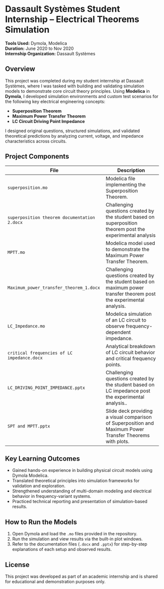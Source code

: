 
# Dassault Systèmes Student Internship – Electrical Theorems Simulation  
**Tools Used:** Dymola, Modelica  
**Duration:** June 2020 to Nov 2020  
**Internship Organization:** Dassault Systèmes  

## Overview

This project was completed during my student internship at Dassault Systèmes, where I was tasked with building and validating simulation models to demonstrate core circuit theory principles. Using **Modelica** in **Dymola**, I developed simulation environments and custom test scenarios for the following key electrical engineering concepts:

- **Superposition Theorem**
- **Maximum Power Transfer Theorem**
- **LC Circuit Driving Point Impedance**

I designed original questions, structured simulations, and validated theoretical predictions by analyzing current, voltage, and impedance characteristics across circuits.

## Project Components

| File | Description |
|------|-------------|
| `superposition.mo` | Modelica file implementing the Superposition Theorem. |
| `superposition theorem documentation 2.docx` | Challenging questions created by the student based on superposition theorem post the experimental analysis |
| `MPTT.mo` | Modelica model used to demonstrate the Maximum Power Transfer Theorem. |
| `Maximum_power_transfer_theorem_1.docx` | Challenging questions created by the student based on maximum power transfer theorem post the experimental analysis. |
| `LC_Impedance.mo` | Modelica simulation of an LC circuit to observe frequency-dependent impedance. |
| `critical frequencies of LC impedance.docx` | Analytical breakdown of LC circuit behavior and critical frequency points. |
| `LC_DRIVING_POINT_IMPEDANCE.pptx` | Challenging questions created by the student based on LC impedance post the experimental analysis.. |
| `SPT and MPTT.pptx` | Slide deck providing a visual comparison of Superposition and Maximum Power Transfer Theorems with plots. |

## Key Learning Outcomes

- Gained hands-on experience in building physical circuit models using Dymola Modelica.
- Translated theoretical principles into simulation frameworks for validation and exploration.
- Strengthened understanding of multi-domain modeling and electrical behavior in frequency-variant systems.
- Practiced technical reporting and presentation of simulation-based results.

## How to Run the Models

1. Open Dymola and load the `.mo` files provided in the repository.
2. Run the simulation and view results via the built-in plot windows.
3. Refer to the documentation files (`.docx` and `.pptx`) for step-by-step explanations of each setup and observed results.

## License

This project was developed as part of an academic internship and is shared for educational and demonstration purposes only.
